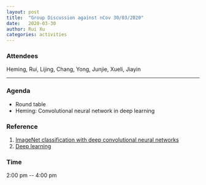 ```yaml
---
layout: post
title:  "Group Discussion against nCov 30/03/2020"
date:   2020-03-30
author: Rui Xu
categories: activities
---
```



### Attendees

Heming, Rui, Lijing, Chang, Yong, Junjie, Xueli, Jiayin

---

### Agenda

- Round table
- Heming: Convolutional neural network in deep learning


### Reference

1. [ImageNet classification with deep convolutional neural networks](https://dl.acm.org/doi/10.5555/2999134.2999257)
2. [Deep learning](https://www.nature.com/articles/nature14539)


### Time

2:00 pm -- 4:00 pm
